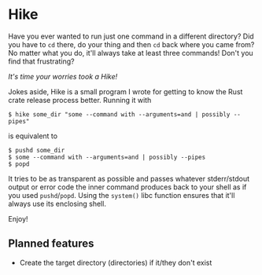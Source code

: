 # Hike
Have you ever wanted to run just one command in a different
directory? Did you have to `cd` there, do your thing and then `cd` back where
you came from? No matter what you do, it'll always take at least three commands!
Don't you find that frustrating?

*It's time your worries took a Hike!*

Jokes aside, Hike is a small program I wrote for getting to know the Rust crate
release process better. Running it with

```shell
$ hike some_dir "some --command with --arguments=and | possibly --pipes"
```

is equivalent to

```shell
$ pushd some_dir
$ some --command with --arguments=and | possibly --pipes
$ popd
```

It tries to be as transparent as possible and passes whatever stderr/stdout
output or error code the inner command produces back to your shell as if you
used `pushd`/`popd`. Using the `system()` libc function ensures that it'll
always use its enclosing shell.

Enjoy!

## Planned features
* Create the target directory (directories) if it/they don't exist

